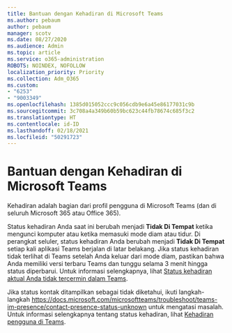 ```yaml
---
title: Bantuan dengan Kehadiran di Microsoft Teams
ms.author: pebaum
author: pebaum
manager: scotv
ms.date: 08/27/2020
ms.audience: Admin
ms.topic: article
ms.service: o365-administration
ROBOTS: NOINDEX, NOFOLLOW
localization_priority: Priority
ms.collection: Adm_O365
ms.custom:
- "6253"
- "9003349"
ms.openlocfilehash: 1385d015052ccc9c056cdb9e6a45e86177031c9b
ms.sourcegitcommit: 3c708a4a349b60b59bc623c44fb78674c685f3c2
ms.translationtype: HT
ms.contentlocale: id-ID
ms.lasthandoff: 02/18/2021
ms.locfileid: "50291723"
---
```

# <a name="help-with-presence-in-microsoft-teams"></a>Bantuan dengan Kehadiran di Microsoft Teams

Kehadiran adalah bagian dari profil pengguna di Microsoft Teams (dan di seluruh Microsoft 365 atau Office 365). 

Status kehadiran Anda saat ini berubah menjadi **Tidak Di Tempat**  ketika mengunci komputer atau ketika memasuki mode diam atau tidur. Di perangkat seluler, status kehadiran Anda berubah menjadi **Tidak Di Tempat**  setiap kali aplikasi Teams berjalan di latar belakang. Jika status kehadiran tidak terlihat di Teams setelah Anda keluar dari mode diam, pastikan bahwa Anda memiliki versi terbaru Teams dan tunggu selama 3 menit hingga status diperbarui. Untuk informasi selengkapnya, lihat [Status kehadiran aktual Anda tidak tercermin dalam Teams](https://docs.microsoft.com/microsoftteams/troubleshoot/teams-im-presence/presence-not-show-actual-status).

Jika status kontak ditampilkan sebagai tidak diketahui, ikuti langkah-langkah https://docs.microsoft.com/microsoftteams/troubleshoot/teams-im-presence/contact-presence-status-unknown untuk mengatasi masalah.
Untuk informasi selengkapnya tentang status kehadiran, lihat [Kehadiran pengguna di Teams](https://docs.microsoft.com/microsoftteams/presence-admins).

